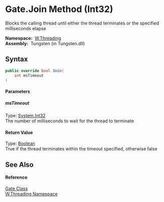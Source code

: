 Gate.Join Method (Int32)
========================
  Blocks the calling thread until either the thread terminates or the specified milliseconds elapse

  **Namespace:**  [W.Threading][1]  
  **Assembly:**  Tungsten (in Tungsten.dll)

Syntax
------

```csharp
public override bool Join(
	int msTimeout
)
```

#### Parameters

##### *msTimeout*
Type: [System.Int32][2]  
The number of milliseconds to wait for the thread to terminate

#### Return Value
Type: [Boolean][3]  
True if the thread terminates within the timeout specified, otherwise false

See Also
--------

#### Reference
[Gate Class][4]  
[W.Threading Namespace][1]  

[1]: ../README.md
[2]: http://msdn.microsoft.com/en-us/library/td2s409d
[3]: http://msdn.microsoft.com/en-us/library/a28wyd50
[4]: README.md